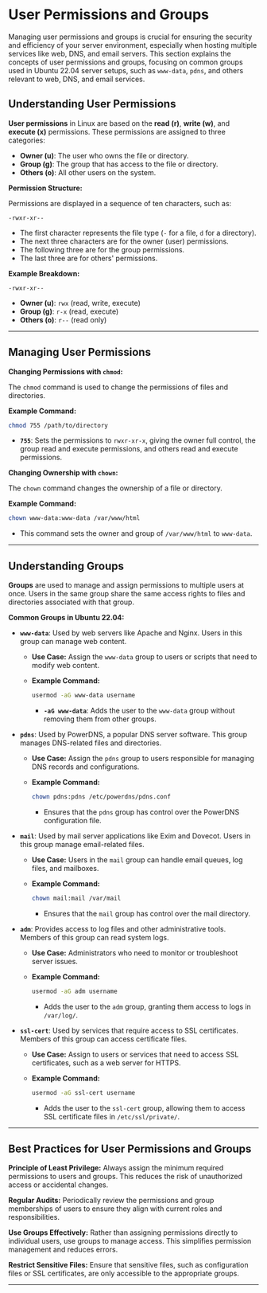 # User Permissions and Groups

Managing user permissions and groups is crucial for ensuring the security and efficiency of your server environment, especially when hosting multiple services like web, DNS, and email servers. This section explains the concepts of user permissions and groups, focusing on common groups used in Ubuntu 22.04 server setups, such as `www-data`, `pdns`, and others relevant to web, DNS, and email services.

## Understanding User Permissions

**User permissions** in Linux are based on the **read (r)**, **write (w)**, and **execute (x)** permissions. These permissions are assigned to three categories:

- **Owner (u)**: The user who owns the file or directory.
- **Group (g)**: The group that has access to the file or directory.
- **Others (o)**: All other users on the system.

**Permission Structure:**

Permissions are displayed in a sequence of ten characters, such as:

```plaintext
-rwxr-xr--
```

- The first character represents the file type (`-` for a file, `d` for a directory).
- The next three characters are for the owner (user) permissions.
- The following three are for the group permissions.
- The last three are for others' permissions.

**Example Breakdown:**

```plaintext
-rwxr-xr--
```

- **Owner (u)**: `rwx` (read, write, execute)
- **Group (g)**: `r-x` (read, execute)
- **Others (o)**: `r--` (read only)

---

## Managing User Permissions

**Changing Permissions with `chmod`:**

The `chmod` command is used to change the permissions of files and directories.

**Example Command:**

```bash
chmod 755 /path/to/directory
```

- **`755`**: Sets the permissions to `rwxr-xr-x`, giving the owner full control, the group read and execute permissions, and others read and execute permissions.

**Changing Ownership with `chown`:**

The `chown` command changes the ownership of a file or directory.

**Example Command:**

```bash
chown www-data:www-data /var/www/html
```

- This command sets the owner and group of `/var/www/html` to `www-data`.

---

## Understanding Groups

**Groups** are used to manage and assign permissions to multiple users at once. Users in the same group share the same access rights to files and directories associated with that group.

**Common Groups in Ubuntu 22.04:**

- **`www-data`**: Used by web servers like Apache and Nginx. Users in this group can manage web content.

  - **Use Case:** Assign the `www-data` group to users or scripts that need to modify web content.
  - **Example Command:**

    ```bash
    usermod -aG www-data username
    ```

    - **`-aG www-data`**: Adds the user to the `www-data` group without removing them from other groups.

- **`pdns`**: Used by PowerDNS, a popular DNS server software. This group manages DNS-related files and directories.

  - **Use Case:** Assign the `pdns` group to users responsible for managing DNS records and configurations.
  - **Example Command:**

    ```bash
    chown pdns:pdns /etc/powerdns/pdns.conf
    ```

    - Ensures that the `pdns` group has control over the PowerDNS configuration file.

- **`mail`**: Used by mail server applications like Exim and Dovecot. Users in this group manage email-related files.

  - **Use Case:** Users in the `mail` group can handle email queues, log files, and mailboxes.
  - **Example Command:**

    ```bash
    chown mail:mail /var/mail
    ```

    - Ensures that the `mail` group has control over the mail directory.

- **`adm`**: Provides access to log files and other administrative tools. Members of this group can read system logs.

  - **Use Case:** Administrators who need to monitor or troubleshoot server issues.
  - **Example Command:**

    ```bash
    usermod -aG adm username
    ```

    - Adds the user to the `adm` group, granting them access to logs in `/var/log/`.

- **`ssl-cert`**: Used by services that require access to SSL certificates. Members of this group can access certificate files.

  - **Use Case:** Assign to users or services that need to access SSL certificates, such as a web server for HTTPS.
  - **Example Command:**

    ```bash
    usermod -aG ssl-cert username
    ```

    - Adds the user to the `ssl-cert` group, allowing them to access SSL certificate files in `/etc/ssl/private/`.

---

## Best Practices for User Permissions and Groups

**Principle of Least Privilege:** Always assign the minimum required permissions to users and groups. This reduces the risk of unauthorized access or accidental changes.

**Regular Audits:** Periodically review the permissions and group memberships of users to ensure they align with current roles and responsibilities.

**Use Groups Effectively:** Rather than assigning permissions directly to individual users, use groups to manage access. This simplifies permission management and reduces errors.

**Restrict Sensitive Files:** Ensure that sensitive files, such as configuration files or SSL certificates, are only accessible to the appropriate groups.

---
